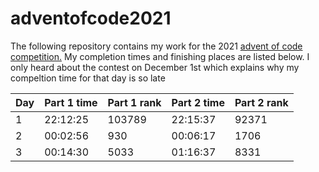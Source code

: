 # adventofcode2021  

The following repository contains my work for the 2021 [advent of code competition.](https://adventofcode.com) My completion times and finishing places are listed below.  I only heard about the contest on December 1st which explains why my compeltion time for that day is so late

| Day | Part 1 time | Part 1 rank | Part 2 time | Part 2 rank |
| --- | ----------- | ----------- | ----------- | ----------- |
| 1   | 22:12:25    | 103789      | 22:15:37    | 92371       |
| 2   | 00:02:56    | 930         | 00:06:17    | 1706        |
| 3   | 00:14:30    | 5033        | 01:16:37    | 8331        |